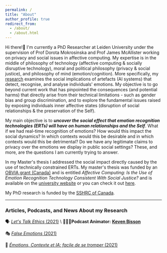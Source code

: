 ```yaml
---
permalink: /
title: "About"
author_profile: true
redirect_from: 
  - /about/
  - /about.html
---
```


Hi there!👋  I'm currently a PhD Researcher at Leiden University under the supervision of Prof Dorota Mokrosinska and Prof James McAllister working on privacy and social issues in affective computing. My expertise is in the middle of philosophy of technology (affective computing & socially disruptive technology), moral and political philosophy (privacy & social justice), and philosophy of mind (emotion/cognition). More specifically, my [research](https://www.universiteitleiden.nl/en/staffmembers/alexandra-pregent#tab-1) examines the social implications of artefacts (AI systems) that detect, recognise, and analyse individuals' emotions. My objective is to go beyond current work that has pinpointed the consequences (and potential harms) that directly arise from their technical limitations - such as gender bias and group discrimination, and to explore the fundamental issues raised by exposing individuals inner affective states (disruption of social relationships & the preservation of the Self).

My main objective is to ***uncover the social effect that emotion recognition technologies (ERTs) will have on human relationships and the Self***. What if we had real-time recognition of emotions? How would this impact the social dynamics? In which contexts would this be desirable and in which contexts would this be detrimental? Do we have any legitimate claims to privacy over the emotions we display in public social settings? These, and more, are the questions I am currently trying to answer. 

In my Master's thesis I addressed the social impact directly caused by the use of technically constrained ERTs. My master's thesis was funded by an [OBVIA grant (Canada)](https://www.obvia.ca/actualites/felicitations-aux-laureates-du-programme-de-bourses-dappui-la-releve-2020) and is entitled *Affective Computing: Is the Use of Emotion Recognition Technology Consistent With Social Justice?* and is available on the [university website](https://www.fp.ulaval.ca/recherche/theses-et-memoires?titre=Informatique+affective%3A+L%E2%80%99utilisation+des+syst%C3%A8mes+de+reconnaissance+des+%C3%A9motions+est-elle+en+coh%C3%A9rence+avec+la+justice+sociale&type=All&etat=All&annee=All) or you can check it out [here](https://www.researchgate.net/publication/375600779_Informatique_affective_L'utilisation_des_systemes_de_reconnaissance_des_emotions_est-elle_en_coherence_avec_la_justice_sociale).

My PhD research is funded by the [SSHRC of Canada](https://www.sshrc-crsh.gc.ca/results-resultats/recipients-recipiendaires/2020/cgs_doctoral-besc_doctorat-eng.aspx).


*******


### Articles, Podcasts, and News About my Research

🗣️ [*Let's Talk Ethics* (2021)](https://www.youtube.com/watch?v=_szyyVoG5bs)  \  🧔🏻‍♂️**Podcast Animator:** **[Keven Bisson](https://www.kevenbisson.com/cv)**

🎭 [*False Emotions* (2021)](https://www.fp.ulaval.ca/actualites/alexandra-pregent-etudiante-a-la-maitrise-en-philosophie-a-presente-ses-travaux-dans-le-cadre-de-la-semaine-numeriqc)

🤖 [*Émotions, Contexte et IA: facile de se tromper* (2021)](https://cursus.edu/fr/22736/emotions-contexte-et-ia-facile-de-se-tromper) 

